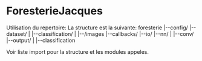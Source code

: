 # ForesterieJacques

Utilisation du repertoire:
La structure est la suivante:
foresterie
|--config/
|--dataset/
|     |--classification/
|     |--/images
|--callbacks/
|--io/
|--nn/
|   |--conv/
|--output/
|   |--classification

Voir liste import pour la structure et les modules appeles.
